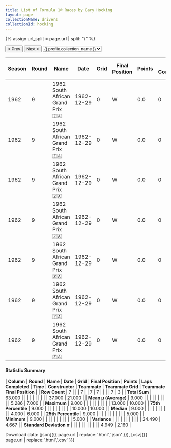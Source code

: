 ```yaml
---
title: List of Formula 1® Races by Gary Hocking
layout: page
collectionName: drivers
collectionId: hocking
---
```


{% assign url_split = page.url | split: "/" %}
<div id="collection-navigation">
<button onclick="selector.options[selector.selectedIndex-1].value && (window.location = selector.options[selector.selectedIndex-1].value);">&lt; Prev</button>
<button onclick="selector.options[selector.selectedIndex+1].value && (window.location = selector.options[selector.selectedIndex+1].value);">Next &gt;</button>
<select id="selector" onchange="this.options[this.selectedIndex].value && (window.location = this.options[this.selectedIndex].value);">
  {% for collectionId in site.data[page.collectionName].refs %}
    {% if collectionId == page.collectionId %}
      {% assign selected = "selected" %}
    {% else %}
      {% assign selected = "" %}
    {% endif %}
    {% assign profile = site.data[page.collectionName][collectionId].profile %}
    <option value="/f1/{{ page.collectionName }}/{{ collectionId }}/{{ url_split[4] }}" {{ selected }}>{{ profile.collection_name }}</option>
  {% endfor %}
</select>
</div>

| Season | Round | Name | Date | Grid | Final Position | Points | Laps Completed | Time | Constructor | Teammate | Teammate Grid | Teammate Final Position |
|--|--|--|--|--|--|--|--|--|--|--|--|--|
| 1962 | 9 | 1962 South African Grand Prix 🇿🇦 | 1962-12-29 | 0 | W | 0.0 | 0 |   | Lotus-Climax 🇬🇧 | [Innes Ireland 🇬🇧](/f1/drivers/ireland) | 4 | 5 |
| 1962 | 9 | 1962 South African Grand Prix 🇿🇦 | 1962-12-29 | 0 | W | 0.0 | 0 |   | Lotus-Climax 🇬🇧 | [Neville Lederle 🇿🇦](/f1/drivers/lederle) | 10 | 6 |
| 1962 | 9 | 1962 South African Grand Prix 🇿🇦 | 1962-12-29 | 0 | W | 0.0 | 0 |   | Lotus-Climax 🇬🇧 | [Ernie Pieterse 🇿🇦](/f1/drivers/pieterse) | 13 | 10 |
| 1962 | 9 | 1962 South African Grand Prix 🇿🇦 | 1962-12-29 | 0 | W | 0.0 | 0 |   | Lotus-Climax 🇬🇧 | [Jim Clark 🇬🇧](/f1/drivers/clark) | 1 | R |
| 1962 | 9 | 1962 South African Grand Prix 🇿🇦 | 1962-12-29 | 0 | W | 0.0 | 0 |   | Lotus-Climax 🇬🇧 | [Trevor Taylor 🇬🇧](/f1/drivers/trevor_taylor) | 9 | R |
| 1962 | 9 | 1962 South African Grand Prix 🇿🇦 | 1962-12-29 | 0 | W | 0.0 | 0 |   | Lotus-Climax 🇬🇧 | [Syd van der Vyver 🇿🇦](/f1/drivers/vyver) | 0 | W |
| 1962 | 9 | 1962 South African Grand Prix 🇿🇦 | 1962-12-29 | 0 | W | 0.0 | 0 |   | Lotus-Climax 🇬🇧 | [Sam Tingle 🇿🇼](/f1/drivers/tingle) | 0 | W |

#### Statistic Summary

| **Column** | **Round** | **Name** | **Date** | **Grid** | **Final Position** | **Points** | **Laps Completed** | **Time** | **Constructor** | **Teammate** | **Teammate Grid** | **Teammate Final Position** |
| **Row Count** | 7 |  |  | 7 |  | 7 | 7 |  |  |  | 7 | 3 |
| **Total Sum** | 63.000 |  |  |  |  |  |  |  |  |  | 37.000 | 21.000 |
| **Mean μ (Average)** | 9.000 |  |  |  |  |  |  |  |  |  | 5.286 | 7.000 |
| **Maximum** | 9.000 |  |  |  |  |  |  |  |  |  | 13.000 | 10.000 |
| **75th Percentile** | 9.000 |  |  |  |  |  |  |  |  |  | 10.000 | 10.000 |
| **Median** | 9.000 |  |  |  |  |  |  |  |  |  | 4.000 | 6.000 |
| **25th Percentile** | 9.000 |  |  |  |  |  |  |  |  |  |  | 5.000 |
| **Minimum** | 9.000 |  |  |  |  |  |  |  |  |  |  | 5.000 |
| **Variance** |  |  |  |  |  |  |  |  |  |  | 24.490 | 4.667 |
| **Standard Deviation σ** |  |  |  |  |  |  |  |  |  |  | 4.949 | 2.160 |

Download data: [json]({{ page.url | replace:'.html','.json' }}), [csv]({{ page.url | replace:'.html','.csv' }})
